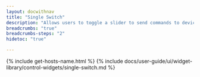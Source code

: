 ```yaml
---
layout: docwithnav
title: "Single Switch"
description: "Allows users to toggle a slider to send commands to devices or update attributes/time series data. Configurable settings let users define how to retrieve the initial state and specify actions for the on/off toggle."
breadcrumbs: "true"
breadcrumbs-steps: "2"
hidetoc: "true"

---
```

{% include get-hosts-name.html %}
{% include docs/user-guide/ui/widget-library/control-widgets/single-switch.md %}

